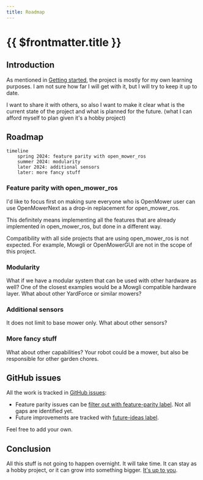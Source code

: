```yaml
---
title: Roadmap
---
```

# {{ $frontmatter.title }}

## Introduction

As mentioned in [Getting started](getting-started.md), the project is mostly for my own learning purposes. I am not sure how far I will get with it, but I will try to keep it up to date.

I want to share it with others, so also I want to make it clear what is the current state of the project and what is planned for the future. (what I can afford myself to plan given it's a hobby project)

## Roadmap

```mermaid
timeline
    spring 2024: feature parity with open_mower_ros
    summer 2024: modularity
    later 2024: additional sensors
    later: more fancy stuff
```

### Feature parity with open_mower_ros

I'd like to focus first on making sure everyone who is OpenMower user can use OpenMowerNext as a drop-in replacement for open_mower_ros.

This definitely means implementing all the features that are already implemented in open_mower_ros, but done in a different way.

Compatibility with all side projects that are using open_mower_ros is not expected. For example, Mowgli or OpenMowerGUI are not in the scope of this project.

### Modularity

What if we have a modular system that can be used with other hardware as well?
One of the closest examples would be a Mowgli compatible hardware layer. What about other YardForce or similar mowers?

### Additional sensors

It does not limit to base mower only. What about other sensors?

### More fancy stuff
What about other capabilities? Your robot could be a mower, but also be responsible for other garden chores.

## GitHub issues

All the work is tracked in [GitHub issues](https://github.com/jkaflik/OpenMowerNext/issues):

- Feature parity issues can be [filter out with feature-parity label](https://github.com/jkaflik/OpenMowerNext/issues?q=is%3Aopen+is%3Aissue+label%3Afeature-parity). Not all gaps are identified yet.
- Future improvements are tracked with [future-ideas label](https://github.com/jkaflik/OpenMowerNext/issues?q=is%3Aopen+is%3Aissue+label%3Afuture-ideas).

Feel free to add your own.

## Conclusion

All this stuff is not going to happen overnight. It will take time. It can stay as a hobby project, or it can grow into something bigger. [It's up to you](contributing).